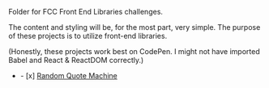 Folder for FCC Front End Libraries challenges.
<div>
<p>The content and styling will be, for the most part, very simple. The purpose of these projects is to utilize front-end libraries.</p>
<p>(Honestly, these projects work best on CodePen. I might not have imported Babel and React & ReactDOM correctly.)</p>
</div>
<ul><li>- [x]  <a href="https://saltyhobo.github.io/freecodecamp/front-end-lib/random-quote-machine.html">Random Quote Machine</a></li></ul>
